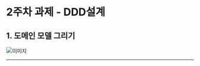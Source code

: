 # 2주차 과제 - DDD설계

## 1. 도메인 모델 그리기
![이미지](https://aboutyhs1.notion.site/image/https%3A%2F%2Fs3-us-west-2.amazonaws.com%2Fsecure.notion-static.com%2F93b20009-e35f-4b10-9019-15933b3e1ed6%2F%EB%8F%84%EB%A9%94%EC%9D%B8_%EB%8B%A4%EC%9D%B4%EC%96%B4%EA%B7%B8%EB%9E%A8.drawio.png?table=block&id=a007969b-3573-4fe5-824e-e43c6a2fba94&spaceId=2d170995-884c-45e9-8e7b-86359b2e2ef9&width=1400&userId=&cache=v2)

----
